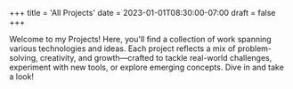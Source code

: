 +++
title = 'All Projects'
date = 2023-01-01T08:30:00-07:00
draft = false
+++

Welcome to my Projects! Here, you'll find a collection of work spanning various technologies and ideas. Each project reflects a mix of problem-solving, creativity, and growth—crafted to tackle real-world challenges, experiment with new tools, or explore emerging concepts. Dive in and take a look!